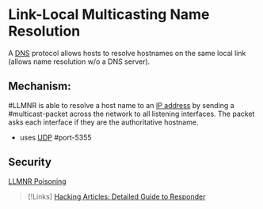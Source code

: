 
# Link-Local Multicasting Name Resolution
A [DNS](DNS.md) protocol allows hosts to resolve hostnames on the same local link (allows name resolution w/o a DNS server).

## Mechanism:
#LLMNR is able to resolve a host name to an [IP address](networking/OSI/IP-addresses.md) by sending a #multicast-packet across the network to all listening interfaces. The packet asks each interface if they are the authoritative hostname.
- uses [UDP](/networking/protocols/UDP.md) #port-5355 

## Security
[LLMNR Poisoning](cybersecurity/TTPs/exploitation/LLMNR-poisoning.md)

>[!Links]
> [Hacking Articles: Detailed Guide to Responder](https://www.hackingarticles.in/a-detailed-guide-on-responder-llmnr-poisoning/)
